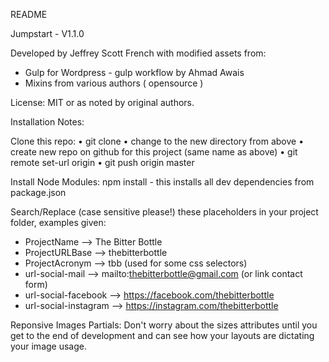 README


Jumpstart - V1.1.0

Developed by Jeffrey Scott French with modified assets from:
* Gulp for Wordpress - gulp workflow by Ahmad Awais
* Mixins from various authors ( opensource )

License: MIT or as noted by original authors.




Installation Notes:


Clone this repo:
• git clone <this-repo> <new-name>
• change to the new directory from above
• create new repo on github for this project (same name as above)
• git remote set-url origin <new-repo-on-github>
• git push origin master <new-repo-on-github>


Install Node Modules:
npm install - this installs all dev dependencies from package.json


Search/Replace (case sensitive please!) these placeholders in your project folder, examples given:
* ProjectName          --> The Bitter Bottle
* ProjectURLBase       --> thebitterbottle
* ProjectAcronym       --> tbb (used for some css selectors)
* url-social-mail      --> mailto:thebitterbottle@gmail.com (or link contact form)
* url-social-facebook  --> https://facebook.com/thebitterbottle
* url-social-instagram --> https://instagram.com/thebitterbottle


Reponsive Images Partials:
Don't worry about the sizes attributes until you get to the end of development and can see how your layouts are dictating your image usage.